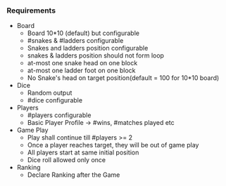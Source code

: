 ### Requirements
- Board
  - Board 10*10 (default) but configurable
  - #snakes & #ladders configurable
  - Snakes and ladders position configurable
  - snakes & ladders position should not form loop
  - at-most one snake head on one block
  - at-most one ladder foot on one block
  - No Snake's head on target position(default = 100 for 10*10 board)
- Dice
  - Random output
  - #dice configurable
- Players
  - #players configurable
  - Basic Player Profile -> #wins, #matches played etc
- Game Play
  - Play shall continue till #players >= 2
  - Once a player reaches target, they will be out of game play
  - All players start at same initial position
  - Dice roll allowed only once
- Ranking
  - Declare Ranking after the Game
